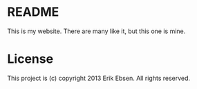 # README
This is my website. There are many like it, but this one is mine.

# License
This project is (c) copyright 2013 Erik Ebsen. All rights reserved.